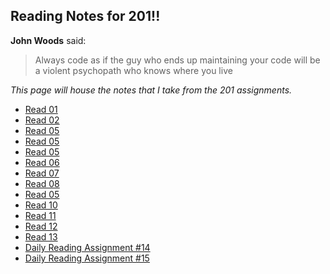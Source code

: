 ## Reading Notes for 201!!

**John Woods** said:
>Always code as if the guy who ends up maintaining your code will be a violent psychopath who knows where you live

*This page will house the notes that I take from the 201 assignments.*

- [Read 01](class-01.md)
- [Read 02](class-02.md)
- [Read 05](class-03.md)
- [Read 05](class-04.md)
- [Read 05](class-05.md)
- [Read 06](class-06.md)
- [Read 07](class-07.md)
- [Read 08](class-08.md)
- [Read 05](class-09.md)
- [Read 10](class-10.md)
- [Read 11](class-11.md)
- [Read 12](class-12.md)
- [Read 13](class-13.md)
- [Daily Reading Assignment #14](RL14.md)
- [Daily Reading Assignment #15](RL15.md)
